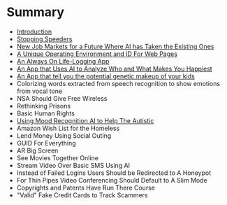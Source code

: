 # Summary

* [Introduction](README.md)
* [Stopping Speeders](chapter1.md)
* [New Job Markets for a Future Where AI has Taken the Existing Ones](new-job-markets-for-a-future-where-ai-has-taken-the-existing-ones.md)
* [A Unique Operating Environment and ID For Web Pages](a-unique-operating-environment-and-id-for-web-pages.md)
* [An Always On Life-Logging App](an-always-on-life-logging-app.md)
* [An App that Uses AI to Analyze Who and What Makes You Happiest](an-app-that-uses-ai-to-analyze-who-and-what-makes-you-happiest.md)
* [An App that tell you the potential genetic makeup of your kids](an-app-that-tell-you-the-potential-genetic-makeup-of-your-kids.md)
* Colorizing words extracted from speech recognition to show emotions from vocal tone
* NSA Should Give Free Wireless
* Rethinking Prisons
* Basic Human Rights
* [Using Mood Recognition AI to Help The Autistic](using-moodrecognition-ai-to-help-the-autistic.md)
* Amazon Wish List for the Homeless
* Lend Money Using Social Outing
* GUID For Everything
* AR Big Screen
* See Movies Together Online
* Stream Video Over Basic SMS Using AI
* Instead of Failed Logins Users Should be Redirected to A Honeypot
* For Thin Pipes Video Conferencing Should Default to A Slim Mode
* Copyrights and Patents Have Run There Course
* "Valid" Fake Credit Cards to Track Scammers

